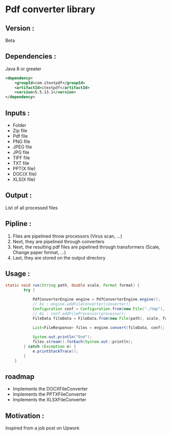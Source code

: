 # Pdf converter library
## Version :
Beta
## Dependencies :
Java 8 or greater 

```xml
<dependency>
    <groupId>com.itextpdf</groupId>
    <artifactId>itextpdf</artifactId>
    <version>5.5.13.1</version>
</dependency>
```

## Inputs :
- Folder
- Zip file
- Pdf file
- PNG file
- JPEG file
- JPG file
- TIFF file
- TXT file
- PPT(X file)
- DOC(X file)
- XLS(X file)

## Output :
List of all processed files

## Pipline :
1. Files are pipelined throw processors (Virus scan, ...)
2. Next, they are pipelined through converters
3. Next, the resulting pdf files are pipelined through transformers (Scale, Change paper format, ...)
4. Last, they are stored on the output directory

## Usage :
```java
static void run(String path, double scale, Format format) {
		try {

			PdfConverterEngine engine = PdfConverterEngine.engine();
			// Ex : engine.addFileConverter(converter);
			Configuration conf = Configuration.from(new File("./tmp"), new File("./out"), new ArrayList<>());
			// Ex : conf.addFileProcessor(processor);
			FileData fileData = FileData.from(new File(path), scale, format);
			
			List<FileResponse> files = engine.convert(fileData, conf);

			System.out.println("End");
			files.stream().forEach(System.out::println);
		} catch (Exception e) {
			e.printStackTrace();
		}
	}

```

## roadmap
- Implements the DOCXFileConverter
- Implements the PPTXFileConverter
- Implements the XLSXFileConverter

## Motivation :
Inspired from a job post on Upwork
